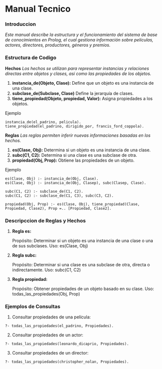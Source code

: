 # Manual Tecnico

### Introduccion

_Este manual describe la estructura y el funcionamiento del sistema de base de conocimientos en Prolog, el cual gestiona información sobre películas, actores, directores, productores, géneros y premios._

### Estructura de Codigo

**Hechos**
_Los hechos se utilizan para representar instancias y relaciones directas entre objetos y clases, así como las propiedades de los objetos._

1. **instancia_de(Objeto, Clase):** Define que un objeto es una instancia de una clase.
2. **subclase_de(Subclase, Clase)** Define la jerarquía de clases.
3. **tiene_propiedad(Objeto, propiedad, Valor):** Asigna propiedades a los objetos.

Ejemplo

```
instancia_de(el_padrino, pelicula).
tiene_propiedad(el_padrino, dirigido_por, francis_ford_coppola).
```

**Reglas**
_Las reglas permiten inferir nuevas informaciones basadas en los hechos._

1. **es(Clase, Obj):** Determina si un objeto es una instancia de una clase.
2. **subc(C1, C2):** Determina si una clase es una subclase de otra.
3. **propiedad(Obj, Prop):** Obtiene las propiedades de un objeto.

Ejemplo

```
es(Clase, Obj) :- instancia_de(Obj, Clase).
es(Clase, Obj) :- instancia_de(Obj, Clasep), subc(Clasep, Clase).

subc(C1, C2) :- subclase_de(C1, C2).
subc(C1, C2) :- subclase_de(C1, C3), subc(C3, C2).

propiedad(Obj, Prop) :- es(Clase, Obj), tiene_propiedad(Clase, Propiedad, Clase2), Prop =.. [Propiedad, Clase2].
```

### Descripccion de Reglas y Hechos

1. **Regla es:**

   Propósito: Determinar si un objeto es una instancia de una clase o una de sus subclases.
   Uso: es(Clase, Obj)

2. **Regla subc:**

   Propósito: Determinar si una clase es una subclase de otra, directa o indirectamente.
   Uso: subc(C1, C2)

3. **Regla propiedad:**

   Propósito: Obtener propiedades de un objeto basado en su clase.
   Uso: todas_las_propiedades(Obj, Prop)

### Ejemplos de Consultas

1. Consultar propiedades de una película:

```
?- todas_las_propiedades(el_padrino, Propiedades).
```

2. Consultar propiedades de un actor:

```
?- todas_las_propiedades(leonardo_dicaprio, Propiedades).
```

3. Consultar propiedades de un director:

```
?- todas_las_propiedades(christopher_nolan, Propiedades).
```
